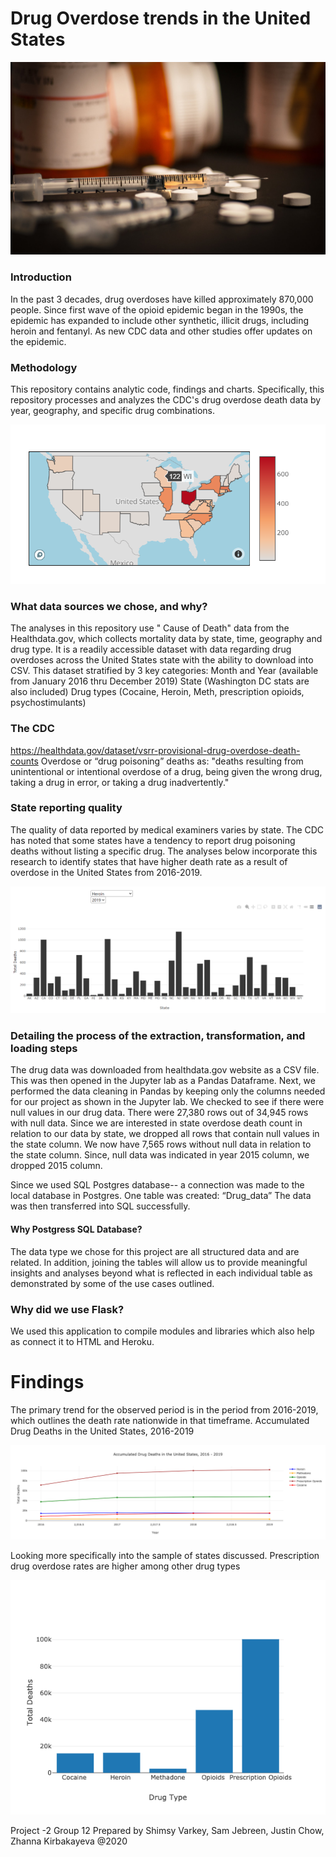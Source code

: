 # Drug Overdose trends in the United States

![Images/drug-overdose-death.jpg](Images/drug-overdose-death.jpg)

### Introduction
In the past 3 decades, drug overdoses have killed approximately 870,000 people. Since first wave of the opioid epidemic began in the 1990s, the epidemic has expanded to include other synthetic, illicit drugs, including heroin and fentanyl. As new CDC data and other studies offer updates on the epidemic. 

### Methodology
This repository contains analytic code, findings and charts. Specifically, this repository processes and analyzes the CDC's drug overdose death data by year, geography, and specific drug combinations.

![Images/map.png](Images/map.png)

###	What data sources we chose, and why?
The analyses in this repository use " Cause of Death" data from the Healthdata.gov, which collects mortality data by state, time, geography and drug type. 
It is a readily accessible dataset with data regarding drug overdoses across the United States state with the ability to download into CSV. 
This dataset stratified by 3 key categories:
Month and Year (available from January 2016 thru December 2019)
State (Washington DC stats are also included)
Drug types (Cocaine, Heroin, Meth, prescription opioids, psychostimulants)

### The CDC
https://healthdata.gov/dataset/vsrr-provisional-drug-overdose-death-counts
Overdose or “drug poisoning” deaths as: "deaths resulting from unintentional or intentional overdose of a drug, being given the wrong drug, taking a drug in error, or taking a drug inadvertently."

### State reporting quality
The quality of data reported by medical examiners varies by state. The CDC has noted that some states have a tendency to report drug poisoning deaths without listing a specific drug. 
The analyses below incorporate this research to identify states that have higher death rate as a result of overdose in the United States from 2016-2019. 

![Images/state-graph.png](Images/state-graph.png)

### Detailing the process of the extraction, transformation, and loading steps 

The drug data was downloaded from healthdata.gov website as a CSV file.  This was then opened in the Jupyter lab as a Pandas Dataframe. Next, we performed the data cleaning in Pandas by keeping only the columns needed for our project as shown in the Jupyter lab. We checked to see if there were null values in our drug data. There were 27,380 rows out of 34,945 rows with null data. Since we are interested in state overdose death count in relation to our data by state, we dropped all rows that contain null values in the state column. We now have 7,565 rows without null data in relation to the state column.  Since, null data was indicated in year 2015 column, we dropped 2015 column. 

Since we used SQL Postgres database-- a connection was made to the local database in Postgres. One table was created: “Drug_data”  The data was then transferred into SQL successfully.


#### Why Postgress SQL Database?
The data type we chose for this project are all structured data and are related. In addition, joining the tables will allow us to provide meaningful insights and analyses beyond what is reflected in each individual table as demonstrated by some of the use cases outlined. 


### Why did we use Flask?

We used this application to compile modules and libraries which also help as connect it to HTML and Heroku.

# Findings

The primary trend for the observed period is in the period from 2016-2019, which outlines the death rate nationwide in that timeframe. 
Accumulated Drug Deaths in the United States, 2016-2019 

![Images/drug-death.png](Images/drug-death.png)

Looking more specifically into the sample of states discussed. Prescription drug overdose rates are higher among other drug types


![Images/drug-type.png](Images/drug-type.png)


Project -2
Group 12
Prepared by Shimsy Varkey, Sam Jebreen, Justin Chow, Zhanna Kirbakayeva
@2020
